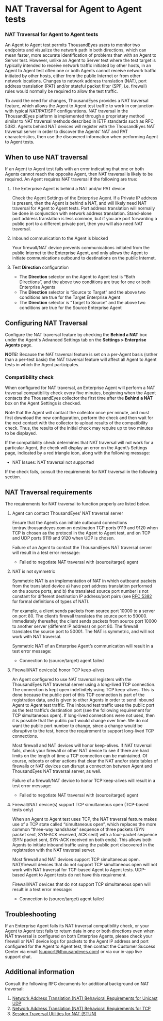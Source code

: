 # NAT Traversal for Agent to Agent tests

### NAT Traversal for Agent to Agent tests

An Agent to Agent test permits ThousandEyes users to monitor two endpoints and visualize the network path in both directions, which can mean faster, more accurate identification of problems than with an Agent to Server test. However, unlike an Agent to Server test where the test target is typically intended to receive network traffic initiated by other hosts, in an Agent to Agent test often one or both Agents cannot receive network traffic initiated by other hosts, either from the public Internet or from other network locations. Changes to network address translation \(NAT\), port address translation \(PAT\) and/or stateful packet filter \(SPF, i.e. firewall\) rules would normally be required to allow the test traffic.

To avoid the need for changes, ThousandEyes provides a NAT traversal feature, which allows the Agent to Agent test traffic to work in conjunction with typical NAT/PAT/SPF configurations. NAT traversal in the ThousandEyes platform is implemented through a proprietary method similar to NAT traversal methods described in IETF standards such as RFC 5382.  Agents behind NAT devices will register with the ThousandEyes NAT traversal server in order to discover the Agents’ NAT and PAT characteristics, then use the discovered information when performing Agent to Agent tests.

## When to use NAT traversal

If an Agent to Agent test fails with an error indicating that one or both Agents cannot reach the opposite Agent, then NAT traversal is likely to be required.  An Agent requires NAT traversal if the following are true:

1. The Enterprise Agent is behind a NAT and/or PAT device

    Check the Agent Settings of the Enterprise Agent. If a Private IP address is present, then the Agent is behind a NAT, and will likely need NAT traversal for Agent to Agent tests. Port address translation will normally be done in conjunction with network address translation. Stand-alone port address translation is less common, but if you are port forwarding a public port to a different private port, then you will also need NAT traversal.

2. Inbound communication to the Agent is blocked

    Your firewall/NAT device prevents communications initiated from the public Internet to the Enterprise Agent, and only allows the Agent to initiate communications outbound to destinations on the public Internet.

3. Test **Direction** configuration
   * The **Direction** selector on the Agent to Agent test is “Both Directions”, and the above two conditions are true for one or both Enterprise Agents
   * The **Direction** selector is “Source to Target” and the above two conditions are true for the Target Enterprise Agent
   * The **Direction** selector is “Target to Source” and the above two conditions are true for the Source Enterprise Agent   

## Configuring NAT Traversal

Configure the NAT traversal feature by checking the **Behind a NAT** box under the Agent's Advanced Settings tab on the **Settings &gt; Enterprise Agents** page.

**NOTE:** Because the NAT traversal feature is set on a per-Agent basis \(rather than a per-test basis\) the NAT traversal feature will affect all Agent to Agent tests in which the Agent participates.

### Compatibility check

When configured for NAT traversal, an Enterprise Agent will perform a NAT traversal compatibility check every five minutes, beginning when the Agent contacts the ThousandEyes collector the first time after the **Behind a NAT** box on the Agent Settings is checked.

Note that the Agent will contact the collector once per minute, and must first download the new configuration, perform the check and then wait for the next contact with the collector to upload results of the compatibility check. Thus, the results of the initial check may require up to two minutes to be displayed.

If the compatibility check determines that NAT traversal will not work for a particular Agent, the check will display an error on the Agent’s Settings page, indicated by a red triangle icon, along with the following message:

* NAT Issues: NAT traversal not supported

If the check fails, consult the requirements for NAT traversal in the following section.  
 

## NAT Traversal requirements

The requirements for NAT traversal to function properly are listed below.

1. Agent can contact ThousandEyes’ NAT traversal server

    Ensure that the Agents can initiate outbound connections tontrav.thousandeyes.com on destination TCP ports 9119 and 9120 when TCP is chosen as the protocol in the Agent to Agent test, and on TCP and UDP ports 9119 and 9120 when UDP is chosen.

    Failure of an Agent to contact the ThousandEyes NAT traversal server will result in a test error message:

   * Failed to negotiate NAT traversal with \(source/target\) agent   

2. NAT is not symmetric

    Symmetric NAT is an implementation of NAT in which outbound packets from the translated device a\) have port address translation performed on the source ports, and b\) the translated source port number is not constant for different destination IP address/port pairs \(see [RFC 5382](https://tools.ietf.org/html/rfc5382) for formal definitions of types of NAT\).

    For example, a client sends packets from source port 10000 to a server on port 80. The client’s firewall translates the source port to 50000.  Immediately thereafter, the client sends packets from source port 10000 to another server \(different IP address\) on port 80.  The firewall translates the source port to 50001. The NAT is symmetric, and will not work with NAT traversal.

    Symmetric NAT of an Enterprise Agent’s communication will result in a test error message:

   * Connection to \(source/target\) agent failed   

3. Firewall/NAT device\(s\) honor TCP keep-alives

    An Agent configured to use NAT traversal registers with the ThousandEyes NAT traversal server using a long-lived TCP connection. The connection is kept open indefinitely using TCP keep-alives. This is done because the public port of this TCP connection is part of the registration data, and is given to other Agents in order to send inbound Agent to Agent test traffic. The inbound test traffic uses the public port as the test traffic’s destination port \(see the following requirement for TCP simultaneous open\). If long-lived connections were not used, then it is possible that the public port would change over time.  We do not want the public port number to change, since a change would be disruptive to the test, hence the requirement to support long-lived TCP connections.

    Most firewall and NAT devices will honor keep-alives. If NAT traversal fails, check your firewall or other NAT device to see if there are hard limits on the length of time a TCP connection can be maintained.  Of course, reboots or other actions that clear the NAT and/or state tables of firewalls or NAT devices can disrupt a connection between Agent and ThousandEyes NAT traversal server, as well.

    Failure of a firewall/NAT device to honor TCP keep-alives will result in a test error message:

   * Failed to negotiate NAT traversal with \(source/target\) agent   

4. Firewall/NAT device\(s\) support TCP simultaneous open \(TCP-based tests only\)

    When an Agent to Agent test uses TCP, the NAT traversal feature makes use of a TCP state called “simultaneous open”, which replaces the more common “three-way handshake” sequence of three packets \(SYN packet sent, SYN-ACK received, ACK sent\) with a four-packet sequence \(SYN packet sent, SYN-ACK received on both ends\). This allows both Agents to initiate inbound traffic using the public port discovered in the registration with the NAT traversal server.

    Most firewall and NAT devices support TCP simultaneous open. NAT/firewall devices that do not support TCP simultaneous open will not work with NAT traversal for TCP-based Agent to Agent tests. UDP-based Agent to Agent tests do not have this requirement.

    Firewall/NAT devices that do not support TCP simultaneous open will result in a test error message:

   * Connection to \(source/target\) agent failed   

## Troubleshooting

If an Enterprise Agent fails its NAT traversal compatibility check, or your Agent to Agent test fails to return data in one or both directions even when NAT traversal is configured on both Enterprise Agents, please check your firewall or NAT device logs for packets to the Agent IP address and port configured for the Agent to Agent test, then contact the Customer Success Center via email \([support@thousandeyes.com](mailto:support@thousandeyes.com)\) or via our in-app live support chat.  
 

## Additional information 

Consult the following RFC documents for additional background on NAT traversal:

1. [Network Address Translation \(NAT\) Behavioral Requirements for Unicast UDP](https://tools.ietf.org/html/rfc4787)
2. [Network Address Translation \(NAT\) Behavioral Requirements for TCP](https://tools.ietf.org/html/rfc5382)
3. [Session Traversal Utilities for NAT \(STUN\)](https://tools.ietf.org/html/rfc5389)

